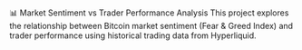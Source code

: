 📊 Market Sentiment vs Trader Performance Analysis
This project explores the relationship between Bitcoin market sentiment (Fear & Greed Index) and trader performance using historical trading data from Hyperliquid.
